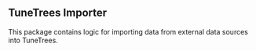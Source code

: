 ## TuneTrees Importer

This package contains logic for importing data from external data sources into TuneTrees.